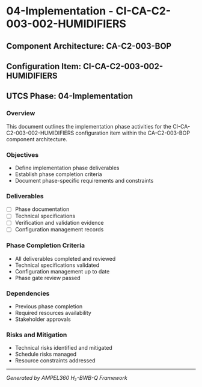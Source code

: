 # 04-Implementation - CI-CA-C2-003-002-HUMIDIFIERS

## Component Architecture: CA-C2-003-BOP
## Configuration Item: CI-CA-C2-003-002-HUMIDIFIERS
## UTCS Phase: 04-Implementation

### Overview
This document outlines the implementation phase activities for the CI-CA-C2-003-002-HUMIDIFIERS configuration item within the CA-C2-003-BOP component architecture.

### Objectives
- Define implementation phase deliverables
- Establish phase completion criteria
- Document phase-specific requirements and constraints

### Deliverables
- [ ] Phase documentation
- [ ] Technical specifications
- [ ] Verification and validation evidence
- [ ] Configuration management records

### Phase Completion Criteria
- All deliverables completed and reviewed
- Technical specifications validated
- Configuration management up to date
- Phase gate review passed

### Dependencies
- Previous phase completion
- Required resources availability
- Stakeholder approvals

### Risks and Mitigation
- Technical risks identified and mitigated
- Schedule risks managed
- Resource constraints addressed

---
*Generated by AMPEL360 H₂-BWB-Q Framework*
